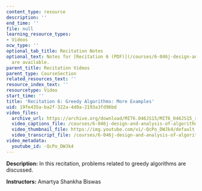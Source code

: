 ```yaml
---
content_type: resource
description: ''
end_time: ''
file: null
learning_resource_types:
- Videos
ocw_type: ''
optional_tab_title: Recitation Notes
optional_text: Notes for [Recitation 6 (PDF)](/courses/6-046j-design-and-analysis-of-algorithms-spring-2015/resources/mit6_046js15_recitation6)
  are available.
parent_title: Recitation Videos
parent_type: CourseSection
related_resources_text: ''
resource_index_text: ''
resourcetype: Video
start_time: ''
title: 'Recitation 6: Greedy Algorithms: More Examples'
uid: 19fe435a-ba2f-322a-4d0a-2193a3fd96bd
video_files:
  archive_url: https://archive.org/download/MIT6.046JS15/MIT6_046JS15_rec06_300k.mp4
  video_captions_file: /courses/6-046j-design-and-analysis-of-algorithms-spring-2015/ac2b36a4e4f057d0b817d776e9cf5357_-QcPo_DWJk4.vtt
  video_thumbnail_file: https://img.youtube.com/vi/-QcPo_DWJk4/default.jpg
  video_transcript_file: /courses/6-046j-design-and-analysis-of-algorithms-spring-2015/6530a6fd115ae08196e2fa6d7384b01e_-QcPo_DWJk4.pdf
video_metadata:
  youtube_id: -QcPo_DWJk4
---
```


**Description:** In this recitation, problems related to greedy algorithms are discussed.

**Instructors:** Amartya Shankha Biswas



